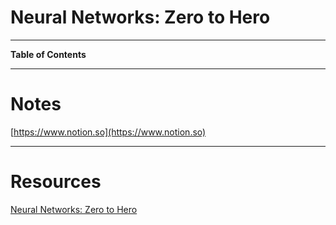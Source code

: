 # Neural Networks: Zero to Hero

---

**Table of Contents**

---

# Notes

[https://www.notion.so](https://www.notion.so)

---

# Resources

[Neural Networks: Zero to Hero](https://youtube.com/playlist?list=PLAqhIrjkxbuWI23v9cThsA9GvCAUhRvKZ&si=nL3VEUzTeZqIRDsl)